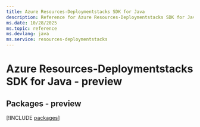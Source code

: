 ```yaml
---
title: Azure Resources-Deploymentstacks SDK for Java
description: Reference for Azure Resources-Deploymentstacks SDK for Java
ms.date: 10/28/2025
ms.topic: reference
ms.devlang: java
ms.service: resources-deploymentstacks
---
```

# Azure Resources-Deploymentstacks SDK for Java - preview
## Packages - preview
[!INCLUDE [packages](resources-deploymentstacks-index.md)]